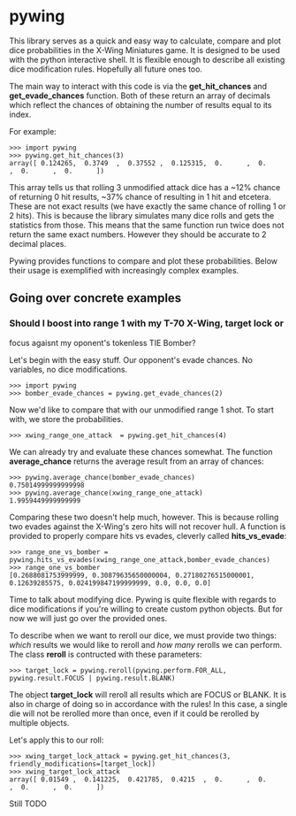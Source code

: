 # pywing

This library serves as a quick and easy way to calculate, compare and 
plot dice probabilities in the X-Wing Miniatures game. It is designed to
be used with the python interactive shell. It is flexible enough to 
describe all existing dice modification rules. Hopefully all future ones
too.

The main way to interact with this code is via the **get_hit_chances**
and **get_evade_chances** function. Both of these return an array of 
decimals which reflect the chances of obtaining the number of results 
equal to its index. 

For example:

```
>>> import pywing
>>> pywing.get_hit_chances(3)
array([ 0.124265,  0.3749  ,  0.37552 ,  0.125315,  0.      ,  0.      ,  0.      ,  0.      ])
```

This array tells us that rolling 3 unmodified attack dice has a ~12% 
chance of returning 0 hit results, ~37% chance of resulting in 1 hit and
etcetera. These are not exact results (we have exactly the same chance 
of rolling 1 or 2 hits). This is because the library simulates many dice 
rolls and gets the statistics from those. This means that the same 
function run twice does not return the same exact numbers. However they 
should be accurate to 2 decimal places. 

Pywing provides functions to compare and plot these probabilities. Below
their usage is exemplified with increasingly complex examples.

## Going over concrete examples

### Should I boost into range 1 with my T-70 X-Wing, target lock or 
focus agaisnt my oponent's tokenless TIE Bomber?

Let's begin with the easy stuff. Our opponent's evade chances. No 
variables, no dice modifications.

```
>>> import pywing
>>> bomber_evade_chances = pywing.get_evade_chances(2)
```

Now we'd like to compare that with our unmodified range 1 shot. To start
with, we store the probabilities.

```
>>> xwing_range_one_attack  = pywing.get_hit_chances(4)
```

We can already try and evaluate these chances somewhat. The function 
**average_chance** returns the average result from an array of chances:

```
>>> pywing.average_chance(bomber_evade_chances)
0.75014999999999998
>>> pywing.average_chance(xwing_range_one_attack)
1.9959449999999999
```

Comparing these two doesn't help much, however. This is because rolling 
two evades against the X-Wing's zero hits will not recover hull. A 
function is provided to properly compare hits vs evades, cleverly called 
**hits_vs_evade**:

```
>>> range_one_vs_bomber = pywing.hits_vs_evades(xwing_range_one_attack,bomber_evade_chances)
>>> range_one_vs_bomber
[0.2688081753999999, 0.30879635650000004, 0.27180276515000001, 0.12639285575, 0.024199847199999999, 0.0, 0.0, 0.0]
```

Time to talk about modifying dice. Pywing is quite flexible with regards
to dice modifications if you're willing to create custom python objects.
But for now we will just go over the provided ones.

To describe when we want to reroll our dice, we must provide two things:
*which* results we would like to reroll and *how many* rerolls we can 
perform. The class **reroll** is contructed with these parameters:

```
>>> target_lock = pywing.reroll(pywing.perform.FOR_ALL, pywing.result.FOCUS | pywing.result.BLANK)
```

The object **target_lock** will reroll all results which are FOCUS or 
BLANK. It is also in charge of doing so in accordance with the rules! In
this case, a single die will not be rerolled more than once, even if it 
could be rerolled by multiple objects.

Let's apply this to our roll:

```
>>> xwing_target_lock_attack = pywing.get_hit_chances(3, friendly_modifications=[target_lock])
>>> xwing_target_lock_attack
array([ 0.01549 ,  0.141225,  0.421785,  0.4215  ,  0.      ,  0.      ,  0.      ,  0.      ])

```

Still TODO
 
